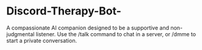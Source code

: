 # Discord-Therapy-Bot-
A compassionate AI companion designed to be a supportive and non-judgmental listener. Use the /talk command to chat in a server, or /dmme to start a private conversation.
